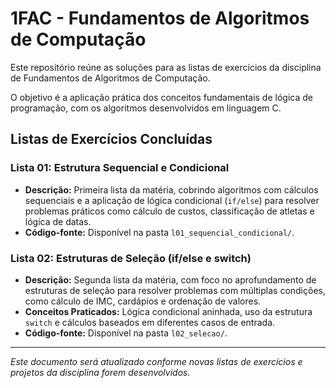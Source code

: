 # 1FAC - Fundamentos de Algoritmos de Computação

Este repositório reúne as soluções para as listas de exercícios da disciplina de Fundamentos de Algoritmos de Computação.

O objetivo é a aplicação prática dos conceitos fundamentais de lógica de programação, com os algoritmos desenvolvidos em linguagem C.

## Listas de Exercícios Concluídas

### Lista 01: Estrutura Sequencial e Condicional

-   **Descrição:** Primeira lista da matéria, cobrindo algoritmos com cálculos sequenciais e a aplicação de lógica condicional (`if/else`) para resolver problemas práticos como cálculo de custos, classificação de atletas e lógica de datas.
-   **Código-fonte:** Disponível na pasta `l01_sequencial_condicional/`.

### Lista 02: Estruturas de Seleção (if/else e switch)

-   **Descrição:** Segunda lista da matéria, com foco no aprofundamento de estruturas de seleção para resolver problemas com múltiplas condições, como cálculo de IMC, cardápios e ordenação de valores.
-   **Conceitos Praticados:** Lógica condicional aninhada, uso da estrutura `switch` e cálculos baseados em diferentes casos de entrada.
-   **Código-fonte:** Disponível na pasta `l02_selecao/`.

---
*Este documento será atualizado conforme novas listas de exercícios e projetos da disciplina forem desenvolvidos.*
